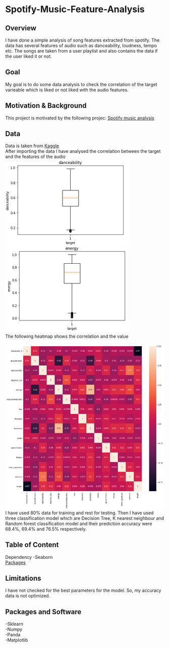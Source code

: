 # Spotify-Music-Feature-Analysis
## Overview
I have done a simple analysis of song features extracted from spotify. The data has several features of audio such as danceability, loudness, tempo etc. The songs are taken from a user playlist and also contains the data if the user liked it or not.</br>
## Goal
My goal is to do some data analysis to check the correlation of the target varieable which is liked or not liked with the audio features.</br>
## Motivation & Background
This project is motivated by the following projec: [Spotify music analysis](https://www.kaggle.com/aeryan/spotify-music-analysist)</br>
## Data
Data is taken from [Kaggle](https://www.kaggle.com/aeryan/spotify-music-analysis)</br>
After importing the data I have analysed the correlation between the target and the features of the audio</br>
<img src='https://github.com/touhid498/Spotify-Music-Feature-Analysis/blob/main/IMG/img1.PNG'>
<img src='https://github.com/touhid498/Spotify-Music-Feature-Analysis/blob/main/IMG/img2.PNG'></br>
The following heatmap shows the correlation and the value</br>
</br>
<img src='https://github.com/touhid498/Spotify-Music-Feature-Analysis/blob/main/IMG/img3.png'>
</br>
I have used 80% data for training and rest for testing. Then I have used three classification model which are Decision Tree, K nearest neighbour and Random forest classification model and their prediction accuracy were 68.4%, 69.4% and 76.5% respectively.

## Table of Content
Dependency
-Seaborn</br>
[Packages](https://github.com/touhid498/Spotify-Music-Feature-Analysis/blob/main/README.md#packages-and-software)
## Limitations
I have not checked for the best parameters for the model. So, my accuracy data is not optimized.
## Packages and Software
-Sklearn</br>
-Numpy</br>
-Panda</br>
-Matplotlib

